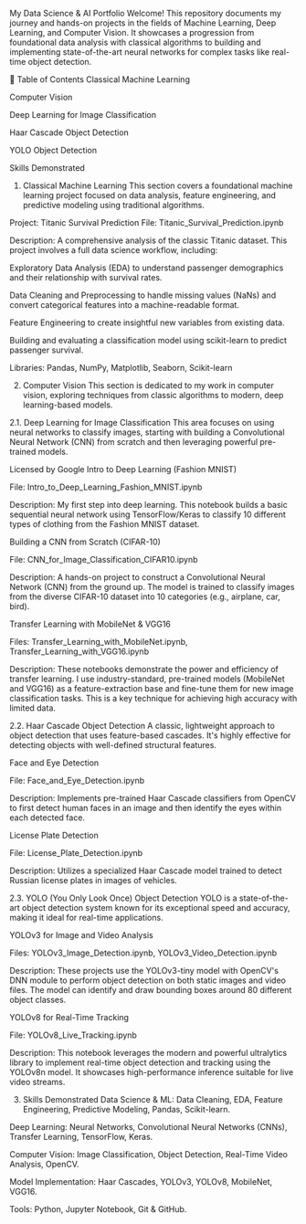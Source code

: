 My Data Science & AI Portfolio
Welcome! This repository documents my journey and hands-on projects in the fields of Machine Learning, Deep Learning, and Computer Vision. It showcases a progression from foundational data analysis with classical algorithms to building and implementing state-of-the-art neural networks for complex tasks like real-time object detection.

🚀 Table of Contents
Classical Machine Learning

Computer Vision

Deep Learning for Image Classification

Haar Cascade Object Detection

YOLO Object Detection

Skills Demonstrated

1. Classical Machine Learning
This section covers a foundational machine learning project focused on data analysis, feature engineering, and predictive modeling using traditional algorithms.

Project: Titanic Survival Prediction
File: Titanic_Survival_Prediction.ipynb

Description: A comprehensive analysis of the classic Titanic dataset. This project involves a full data science workflow, including:

Exploratory Data Analysis (EDA) to understand passenger demographics and their relationship with survival rates.

Data Cleaning and Preprocessing to handle missing values (NaNs) and convert categorical features into a machine-readable format.

Feature Engineering to create insightful new variables from existing data.

Building and evaluating a classification model using scikit-learn to predict passenger survival.

Libraries: Pandas, NumPy, Matplotlib, Seaborn, Scikit-learn

2. Computer Vision
This section is dedicated to my work in computer vision, exploring techniques from classic algorithms to modern, deep learning-based models.

2.1. Deep Learning for Image Classification
This area focuses on using neural networks to classify images, starting with building a Convolutional Neural Network (CNN) from scratch and then leveraging powerful pre-trained models.


Licensed by Google
Intro to Deep Learning (Fashion MNIST)

File: Intro_to_Deep_Learning_Fashion_MNIST.ipynb

Description: My first step into deep learning. This notebook builds a basic sequential neural network using TensorFlow/Keras to classify 10 different types of clothing from the Fashion MNIST dataset.

Building a CNN from Scratch (CIFAR-10)

File: CNN_for_Image_Classification_CIFAR10.ipynb

Description: A hands-on project to construct a Convolutional Neural Network (CNN) from the ground up. The model is trained to classify images from the diverse CIFAR-10 dataset into 10 categories (e.g., airplane, car, bird).

Transfer Learning with MobileNet & VGG16

Files: Transfer_Learning_with_MobileNet.ipynb, Transfer_Learning_with_VGG16.ipynb

Description: These notebooks demonstrate the power and efficiency of transfer learning. I use industry-standard, pre-trained models (MobileNet and VGG16) as a feature-extraction base and fine-tune them for new image classification tasks. This is a key technique for achieving high accuracy with limited data.

2.2. Haar Cascade Object Detection
A classic, lightweight approach to object detection that uses feature-based cascades. It's highly effective for detecting objects with well-defined structural features.

Face and Eye Detection

File: Face_and_Eye_Detection.ipynb

Description: Implements pre-trained Haar Cascade classifiers from OpenCV to first detect human faces in an image and then identify the eyes within each detected face.

License Plate Detection

File: License_Plate_Detection.ipynb

Description: Utilizes a specialized Haar Cascade model trained to detect Russian license plates in images of vehicles.

2.3. YOLO (You Only Look Once) Object Detection
YOLO is a state-of-the-art object detection system known for its exceptional speed and accuracy, making it ideal for real-time applications.

YOLOv3 for Image and Video Analysis

Files: YOLOv3_Image_Detection.ipynb, YOLOv3_Video_Detection.ipynb

Description: These projects use the YOLOv3-tiny model with OpenCV's DNN module to perform object detection on both static images and video files. The model can identify and draw bounding boxes around 80 different object classes.

YOLOv8 for Real-Time Tracking

File: YOLOv8_Live_Tracking.ipynb

Description: This notebook leverages the modern and powerful ultralytics library to implement real-time object detection and tracking using the YOLOv8n model. It showcases high-performance inference suitable for live video streams.

3. Skills Demonstrated
Data Science & ML: Data Cleaning, EDA, Feature Engineering, Predictive Modeling, Pandas, Scikit-learn.

Deep Learning: Neural Networks, Convolutional Neural Networks (CNNs), Transfer Learning, TensorFlow, Keras.

Computer Vision: Image Classification, Object Detection, Real-Time Video Analysis, OpenCV.

Model Implementation: Haar Cascades, YOLOv3, YOLOv8, MobileNet, VGG16.

Tools: Python, Jupyter Notebook, Git & GitHub.